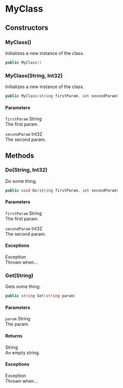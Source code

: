 # MyClass

## Constructors

### MyClass()

Initializes a new instance of the  class.

```csharp
public MyClass()
```

### MyClass(String, Int32)

Initializes a new instance of the  class.

```csharp
public MyClass(string firstParam, int secondParam)
```

#### Parameters

`firstParam` String<br>The first param.

`secondParam` Int32<br>The second param.

## Methods

### Do(String, Int32)

Do some thing.

```csharp
public void Do(string firstParam, int secondParam)
```

#### Parameters

`firstParam` String<br>The first param.

`secondParam` Int32<br>The second param.

#### Exceptions

Exception<br>Thrown when...

### Get(String)

Gets some thing.

```csharp
public string Get(string param)
```

#### Parameters

`param` String<br>The param.

#### Returns

String<br>An empty string.

#### Exceptions

Exception<br>Thrown when...
